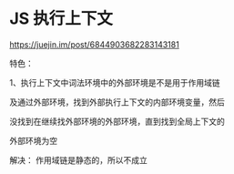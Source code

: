 # JS 执行上下文

https://juejin.im/post/6844903682283143181

特色：

1、执行上下文中词法环境中的外部环境是不是用于作用域链

及通过外部环境，找到外部执行上下文的内部环境变量，然后

没找到在继续找外部环境的外部环境，直到找到全局上下文的

外部环境为空

解决：
作用域链是静态的，所以不成立